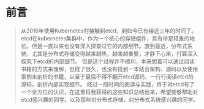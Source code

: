 # 前言

> 从2016年使用Kubernetes时接触到etcd，到如今已有接近三年的时间了。etcd在kubernetes集群中，作为一个核心的存储组件，具有举足轻重的地位。但是一直以来也没有深入探查过它的内部细节。直到最近，分布式系统，尤其是分布式存储变得越来越热，越来越重要，才静下心来，打算深入探究下etcd的内部细节。 但是这个过程并不顺利，本来想着可以通过阅读书籍的方式来理解，但找了很久，也没有找到一本结合架构、源码以及使用案例来剖析的书籍，以至于最后不得不翻开etcd源码，一行行阅读etcd的源码，剖析内部实现细节。 
> 经过一段时间的阅读与实践，终于对etcd有了一个全方位的认识，在这里将我获得的这些知识总结出来，希望能够帮助对etcd感兴趣的同学。以及那些对分布式存储，对分布式系统感兴趣的同学。


